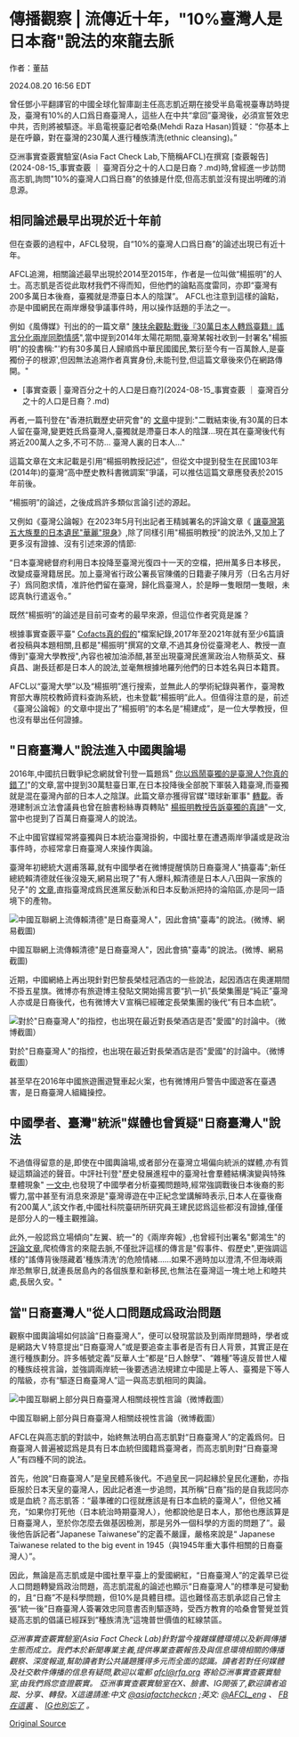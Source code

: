 # 傳播觀察 | 流傳近十年，"10%臺灣人是日本裔"說法的來龍去脈

作者：董喆

2024.08.20 16:56 EDT

曾任鄧小平翻譯官的中國全球化智庫副主任高志凱近期在接受半島電視臺專訪時提及，臺灣有10%的人口爲日裔臺灣人，這些人在中共“拿回”臺灣後，必須宣誓效忠中共，否則將被驅逐。半島電視臺記者哈桑(Mehdi Raza Hasan)質疑：“你基本上是在呼籲，對在臺灣的230萬人進行種族清洗(ethnic cleansing)。”

亞洲事實查覈實驗室(Asia Fact Check Lab,下簡稱AFCL)在撰寫 [查覈報告](2024-08-15_事實查覈 ｜ 臺灣百分之十的人口是日裔？.md)時,曾經進一步訪問高志凱,詢問"10%的臺灣人口爲日裔"的依據是什麼,但高志凱並沒有提出明確的消息源。

## 相同論述最早出現於近十年前

但在查覈的過程中，AFCL發現，自“10%的臺灣人口爲日裔”的論述出現已有近十年。

AFCL追溯，相關論述最早出現於2014至2015年，作者是一位叫做“楊振明”的人士。高志凱是否從此取材我們不得而知，但他們的論點高度雷同，亦即“臺灣有200多萬日本後裔，臺獨就是滯臺日本人的陰謀”。 AFCL也注意到這樣的論點，亦是中國網民在兩岸爆發爭議事件時，用以操作話題的手法之一。

例如《風傳媒》刊出的的一篇文章" [陳扶余觀點:戰後『30萬日本人轉爲臺籍』謠言分化兩岸同胞情感](https://www.storm.mg/article/403878)",當中提到2014年太陽花期間,臺灣某報社收到一封署名"楊振明"的投書稱:"'約有30多萬日人歸順爲中華民國國民,繁衍至今有一百萬餘人,是臺獨份子的根源',但因無法追溯作者真實身份,未能刊登,但這篇文章後來仍在網路傳開。"

* [事實查覈 | 臺灣百分之十的人口是日裔?](2024-08-15_事實查覈 ｜ 臺灣百分之十的人口是日裔？.md)

再者,一篇刊登在"香港抗戰歷史研究會"的 [文章](https://archive.ph/ElOIY)中提到:"二戰結束後,有30萬的日本人留在臺灣,變更姓氏爲臺灣人,臺獨就是滯臺日本人的陰謀…現在其在臺灣後代有將近200萬人之多,不可不防… 臺灣人裏的日本人…"

這篇文章在文末記載是引用“楊振明教授記述”，但從文中提到發生在民國103年(2014年)的臺灣“高中歷史教科書微調案”爭議，可以推估這篇文章應發表於2015年前後。

“楊振明”的論述，之後成爲許多類似言論引述的源起。

又例如《臺灣公論報》在2023年5月刊出記者王精誠署名的評論文章《 [讓臺灣第五大族羣的日本遺民"華麗"現身](https://web.archive.org/web/20240819092015/https://tprn.news/2022/10/15/37469/)》,除了同樣引用"楊振明教授"的說法外,又加上了更多沒有證據、沒有引述來源的情節:

“日本臺灣總督府利用日本投降至臺灣光復四十一天的空檔，把卅萬多日本移民，改變成臺灣籍居民。加上臺灣省行政公署長官陳儀的日籍妻子陳月芳（日名古月好子）爲同胞求情，准許他們留在臺灣，歸化爲臺灣人，於是睜一隻眼閉一隻眼，未認真執行遣返令。”

既然“楊振明”的論述是目前可查考的最早來源，但這位作者究竟是誰？

根據事實查覈平臺" [Cofacts真的假的](https://cofacts.tw/article/AV20tb2jyCdS-nWhuduo)"檔案紀錄,2017年至2021年就有至少6篇讀者投稿與本題相關,且都是"楊振明"撰寫的文章,不過其身份從臺灣老人、教授一直傳到"臺灣大學教授",內容也被加油添醋,甚至出現臺灣民進黨政治人物蔡英文、蘇貞昌、謝長廷都是日本人的說法,並毫無根據地羅列他們的日本姓名與日本籍貫。

AFCL以“臺灣大學”以及“楊振明”進行搜索，並無此人的學術紀錄與著作，臺灣教育部大專院校教師資料查詢系統，也未登載“楊振明”此人。但值得注意的是，前述《臺灣公論報》的文章中提出了“楊振明”的本名是“楊建成”，是一位大學教授，但也沒有舉出任何證據。

## "日裔臺灣人"說法進入中國輿論場

2016年,中國抗日戰爭紀念網就曾刊登一篇題爲" [你以爲鬧臺獨的是臺灣人?你真的錯了!](https://archive.ph/cPQ3V)"的文章,當中提到30萬駐臺日軍,在日本投降後全部脫下軍裝入籍臺灣,而臺獨就是混在臺灣內部的日本人之陰謀。此篇文章亦獲得官媒"環球新軍事" [轉載](https://archive.ph/eAcDK)。香港建制派立法會議員也曾在臉書粉絲專頁轉貼" [楊振明教授告訴臺獨的真諦](https://archive.ph/hOHSB)"一文,當中也提到了百萬日裔臺灣人的說法。

不止中國官媒經常將臺獨與日本統治臺灣掛鉤，中國社羣在遭遇兩岸爭議或是政治事件時，亦經常拿日裔臺灣人來操作輿論。

臺灣年初總統大選甫落幕,就有中國學者在微博提醒慎防日裔臺灣人"搞臺毒";新任總統賴清德就任後沒幾天,網易出現了"有人爆料,賴清德是日本人八田與一家族的兒子"的 [文章](https://archive.ph/mJXTA),直指臺灣成爲民進黨反動派和日本反動派把持的淪陷區,亦是同一語境下的產物。

![中國互聯網上流傳賴清德"是日裔臺灣人"，因此會搞"臺毒"的說法。(微博、網易截圖)](images/2RVC64FYZFSDJYG2SJ46645UMM.png)

中國互聯網上流傳賴清德"是日裔臺灣人"，因此會搞"臺毒"的說法。(微博、網易截圖)

近期，中國網絡上再出現針對巴黎長榮桂冠酒店的一些說法，起因酒店在奧運期間不掛五星旗。微博亦有旅遊博主發貼文開始揚言要“扒一扒”長榮集團是“純正”臺灣人亦或是日裔後代，也有微博大Ｖ宣稱已經確定長榮集團的後代“有日本血統”。

![對於"日裔臺灣人"的指控，也出現在最近對長榮酒店是否"愛國"的討論中。（微博截圖）](images/X4W6BXU3YN64P5UA3UCP6PIZWE.png)

對於"日裔臺灣人"的指控，也出現在最近對長榮酒店是否"愛國"的討論中。（微博截圖）

甚至早在2016年中國旅遊團遊覽車起火案，也有微博用戶警告中國遊客在臺遇害，是日裔臺灣人組織操控。

## 中國學者、臺灣"統派"媒體也曾質疑"日裔臺灣人"說法

不過值得留意的是,即使在中國輿論場,或者部分在臺灣立場偏向統派的媒體,亦有質疑這類論述的聲音。中評社刊登"歷史發展進程中的臺灣社會羣體結構演變與特殊羣體現象" [一文中](https://archive.ph/E8cah),也發現了中國學者分析臺獨問題時,經常強調戰後日本後裔的影響力,當中甚至有消息來源是"臺灣導遊在中正紀念堂講解時表示,日本人在臺後裔有200萬人",該文作者,中國社科院臺研所研究員王建民認爲這些都沒有證據,僅僅是部分人的一種主觀推論。

此外,一般認爲立場傾向"左翼、統一"的《兩岸奔報》,也曾經刊出署名"鄭鴻生"的 [評論文章](https://web.archive.org/web/20240819110920/https://chaiwanbenpost.net/article/%E9%84%AD%E9%B4%BB%E7%94%9F%EF%BC%9A%E8%AA%B0%E6%9C%83%E6%98%AF%E5%B9%95%E5%BE%8C%E8%97%8F%E9%8F%A1%E4%BA%BA%EF%BC%9F%E3%80%8C%E6%97%A5%E8%A3%94%E5%8F%B0%E7%81%A3%E4%BA%BA%E3%80%8D%E5%82%B3%E8%A8%80%E8%A7%A3%E8%AC%8E/2720),爬梳傳言的來龍去脈,不僅批評這樣的傳言是"假事件、假歷史",更強調這樣的"謠傳背後隱藏着'種族清洗'的危險情緒......如果不適時加以澄清,不但海峽兩岸恐無寧日,就連長居島內的各個族羣和新移民,也無法在臺灣這一塊土地上和睦共處,長居久安。"

## 當"日裔臺灣人"從人口問題成爲政治問題

觀察中國輿論場如何談論“日裔臺灣人”，便可以發現當談及到兩岸問題時，學者或是網路大Ｖ特意提出“日裔臺灣人”或是要追查主事者是否有日人背景，其實正是在進行種族劃分。許多帳號定義“反華人士”都是“日人餘孽”、“雜種”等違反普世人權的種族歧視言論，並強調兩岸統一後要透過法規建立中國是上等人、臺獨是下等人的階級，亦有“驅逐日裔臺灣人”這一與高志凱相同的輿論。

![中國互聯網上部分與日裔臺灣人相關歧視性言論（微博截圖）](images/TQ3D7BLWP6HC6DM7USUBC4J4R4.png)

中國互聯網上部分與日裔臺灣人相關歧視性言論（微博截圖）

AFCL在與高志凱的對談中，始終無法明白高志凱對“日裔臺灣人”的定義爲何。日裔臺灣人普遍被認爲是具有日本血統但國籍爲臺灣者，而高志凱則對“日裔臺灣人”有四種不同的說法。

首先，他說“日裔臺灣人”是皇民體系後代。不過皇民一詞起緣於皇民化運動，亦指臣服於日本天皇的臺灣人，因此記者進一步追問，其所稱“日裔”指的是自我認同亦或是血統？高志凱答：“最準確的口徑就應該是有日本血統的臺灣人”，但他又補充，“如果你打死他（日本統治時期臺灣人），他都說他是日本人，那他也應該算是日裔臺灣人，至於你怎麼去做基因檢測，那是另外一個科學的方面的問題了”。最後他告訴記者“Japanese Taiwanese”的定義不嚴謹，嚴格來說是“ Japanese Taiwanese related to the big event in 1945（與1945年重大事件相關的日裔臺灣人）”。

因此，無論是高志凱或是中國社羣平臺上的愛國網紅，“日裔臺灣人”的定義早已從人口問題轉變爲政治問題，高志凱混亂的論述也顯示“日裔臺灣人”的標準是可變動的，且“日裔”不是科學問題，但10%是具體目標。這也難怪高志凱承認自己曾主張“統一後”日裔臺灣人簽署效忠同意書否則驅逐時，受西方教育的哈桑會警覺並質疑高志凱的倡議已經踩到“種族清洗”這塊普世價值的紅線禁區。

*亞洲事實查覈實驗室(Asia Fact Check Lab)針對當今複雜媒體環境以及新興傳播生態而成立。我們本於新聞專業主義,提供專業查覈報告及與信息環境相關的傳播觀察、深度報道,幫助讀者對公共議題獲得多元而全面的認識。讀者若對任何媒體及社交軟件傳播的信息有疑問,歡迎以電郵*  [*afcl@rfa.org*](mailto:afcl@rfa.org)  *寄給亞洲事實查覈實驗室,由我們爲您查證覈實。* *亞洲事實查覈實驗室在X、臉書、IG開張了,歡迎讀者追蹤、分享、轉發。X這邊請進:中文*  [*@asiafactcheckcn*](https://twitter.com/asiafactcheckcn)  *;英文:*  [*@AFCL\_eng*](https://twitter.com/AFCL_eng)  *、*  [*FB在這裏*](https://www.facebook.com/asiafactchecklabcn)  *、*  [*IG也別忘了*](https://www.instagram.com/asiafactchecklab/)  *。*



[Original Source](https://www.rfa.org/mandarin/shishi-hecha/hc-ten-percent-taiwanese-are-japan-descendants-fact-check-08202024164735.html)